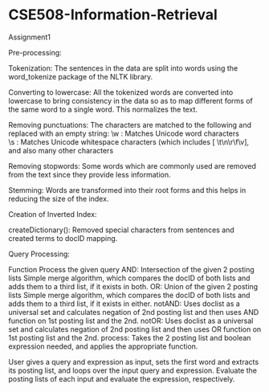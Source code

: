 # CSE508-Information-Retrieval
Assignment1
                                                          

Pre-processing:

Tokenization: 
The sentences in the data are split into words using the word_tokenize package of the NLTK library. 

Converting to lowercase:
All the tokenized words are converted into lowercase to bring consistency in the data so as to map different forms of the same word to a single word. This normalizes the text.

Removing punctuations:
The characters are matched to the following and replaced with an empty string:
\w : Matches Unicode word characters  
\s : Matches Unicode whitespace characters (which includes [ \t\n\r\f\v], and also many other characters

Removing stopwords:
Some words which are commonly used are removed from the text since they provide less information.

Stemming:
Words are transformed into their root forms and this helps in reducing the size of the index.

Creation of Inverted Index: 

createDictionary(): Removed special characters from sentences and created  terms to docID mapping.

Query Processing:

Function Process the given query
AND:  Intersection of the given 2 posting lists
Simple merge algorithm, which compares the docID of both lists and adds them to a third list, if it exists in both.
OR:  Union of the given 2 posting lists
Simple merge algorithm, which compares the docID of both lists and adds them to a third list, if it exists in either.
notAND: Uses doclist as a universal set and calculates negation of 2nd posting list and then uses AND function on 1st posting list and the  2nd.
notOR: Uses doclist as a universal set and calculates negation of 2nd posting list and then uses OR function on 1st posting list and the  2nd.
process: Takes the 2 posting list and boolean expression needed, and applies the appropriate function.

User gives a query and expression as input, sets the first word and extracts its posting list, and loops over the input query and expression. Evaluate the posting lists of each input and evaluate the expression, respectively. 


